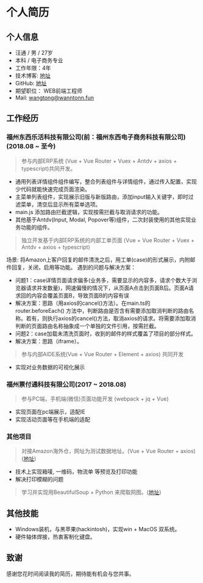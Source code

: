 # 个人简历
<!--
 * @Author: WannTonn
 * @Date: 2021-05-06 21:15:31
 * @LastEditTime: 2021-05-06 23:59:52
 * @LastEditors: WannTonn
 * @Description: 
 * @FilePath: /wanntonn.github.io/_posts/2021-05-06-CV.md
-->
## 个人信息
- 汪通 / 男 / 27岁
- 本科 / 电子商务专业
- 工作年限：4年
- 技术博客: [地址](https://wanntonn.github.io)
- GitHub: [地址](https://github.com/WannTonn)
- 期望职位： WEB前端工程师
- Mail: wangtong@wanntonn.fun

## 工作经历
### 福州东西乐活科技有限公司(前：福州东西电子商务科技有限公司) (2018.08 ~ 至今)
> 参与内部ERP系统 (Vue + Vue Router + Vuex + Antdv + axios + typescript)共同开发。
 - 通用列表详情组件组件编写，整合列表组件与详情组件，通过传入配置，实现少代码就能快速完成页面渲染。
 - 主菜单列表组件，实现展示旧版与新版路由，添加input输入关键字，即时过滤菜单，清空后显示所有菜单选项。
 - main.js 添加路由拦截逻辑，实现按需拦截与取消请求的功能。
 - 其他基于Antdv(Input, Modal, Popover等)组件，二次封装使用的其他实现业务功能的组件。

> 独立开发基于内部ERP系统的内部工单页面 (Vue + Vue Router + Vuex + Antdv + axios + typescript)

场景: 将Amazon上客户回复的邮件清洗之后，用工单(case)的形式展示，内附邮件回复，关闭，启用等功能。
遇到的问题与解决方案：
 - 问题1：case详情页面请求偏多(业务多，需要显示的内容多，请求个数大于浏览器请求并发数量)，网速偏慢的情况下，从页面A点击到页面B后。页面A请求回的内容会覆盖页面B，导致页面B的内容有误
 - 解决方案：思路（用axios的cancel()方法）。在main.ts的 router.beforeEach() 方法中，判断路由是否含有需要添加取消判断的路由名称。若有，则执行axios的cancel()方法，取消axios的请求。将需要添加取消判断的页面路由名称抽象成一个单独的文件引用，按需拦截。
 - 问题2：case加载未清洗页面时，收到的邮件的样式覆盖了项目的部分样式。
 - 解决方案：思路（iframe）。

> 参与内部AIDE系统(Vue + Vue Router + Element + axios) 共同开发
 - 实现对业务数据的可视化展示
### 福州票付通科技有限公司(2017 ~ 2018.08)
> 参与PC端，手机端(微信)页面功能开发 (webpack + jq + Vue)
 - 实现页面在pc端展示，适配IE
 - 实现活动页面等在手机端的适配

### 其他项目
> 对接Amazon海外仓，网址为测试数据地址。(Vue + Vue Router + axios) ([地址](https://wanntonn.fun))
 - 技术上实现箱唛, 一维码，物流单 等预览及打印功能
 - 解决打印模糊的问题
> 学习并实现用BeautifulSoup + Python 来爬取网图。([地址](https://github.com/WannTonn/gallerySpider))

## 其他技能
- Windows装机，与黑苹果(hackintosh)，实现win + MacOS 双系统。
- 硬件轴体焊接，热衷客制化键盘。
## 致谢
感谢您花时间阅读我的简历，期待能有机会与您共事。